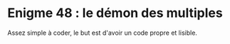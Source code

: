 # Enigme 48 : le démon des multiples

Assez simple à coder, le but est d'avoir un code propre et lisible.